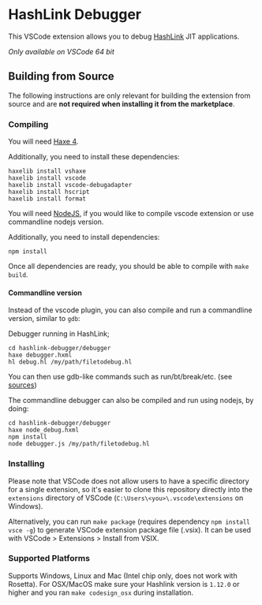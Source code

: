 # HashLink Debugger

This VSCode extension allows you to debug [HashLink](https://hashlink.haxe.org/) JIT applications.

*Only available on VSCode 64 bit*

## Building from Source

The following instructions are only relevant for building the extension from source and are **not required when installing it from the marketplace**.

### Compiling

You will need [Haxe 4](https://haxe.org/download/).

Additionally, you need to install these dependencies:

```
haxelib install vshaxe
haxelib install vscode
haxelib install vscode-debugadapter
haxelib install hscript
haxelib install format
```

You will need [NodeJS](https://nodejs.org/en/download), if you would like to compile vscode extension or use commandline nodejs version.

Additionally, you need to install dependencies:

```
npm install
```

Once all dependencies are ready, you should be able to compile with `make build`.

#### Commandline version

Instead of the vscode plugin, you can also compile and run a commandline version, similar to `gdb`:

Debugger running in HashLink;
```
cd hashlink-debugger/debugger
haxe debugger.hxml
hl debug.hl /my/path/filetodebug.hl
```

You can then use gdb-like commands such as run/bt/break/etc. (see [sources](https://github.com/vshaxe/hashlink-debugger/blob/master/hld/Main.hx#L219))

The commandline debugger can also be compiled and run using nodejs, by doing:
```
cd hashlink-debugger/debugger
haxe node_debug.hxml
npm install
node debugger.js /my/path/filetodebug.hl
```


### Installing

Please note that VSCode does not allow users to have a specific directory for a single extension, so it's easier to clone this repository directly into the `extensions` directory of VSCode (`C:\Users\<you>\.vscode\extensions` on Windows).

Alternatively, you can run `make package` (requires dependency `npm install vsce -g`) to generate VSCode extension package file (.vsix). It can be used with VSCode > Extensions > Install from VSIX.

### Supported Platforms

Supports Windows, Linux and Mac (Intel chip only, does not work with Rosetta). For OSX/MacOS make sure your Hashlink version is `1.12.0` or higher and you ran `make codesign_osx` during installation.
